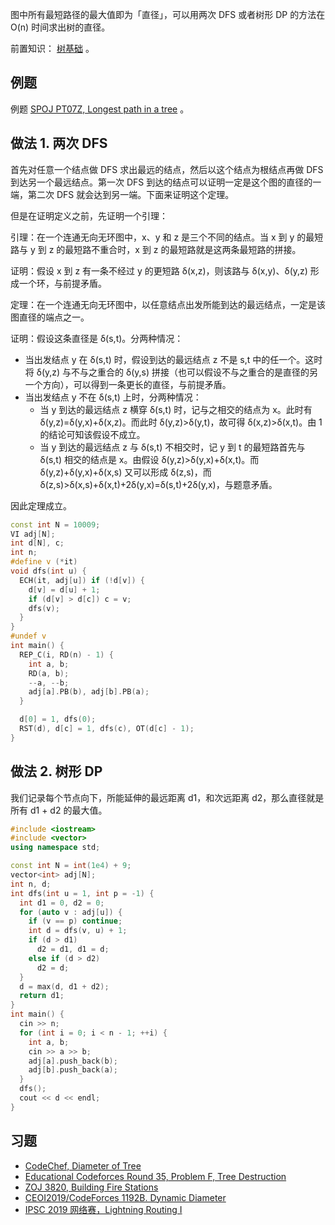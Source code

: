 图中所有最短路径的最大值即为「直径」，可以用两次 DFS 或者树形 DP 的方法在 O(n) 时间求出树的直径。

前置知识： [树基础](/graph/tree-basic) 。

## 例题

例题 [SPOJ PT07Z, Longest path in a tree](https://www.spoj.com/problems/PT07Z/) 。

## 做法 1. 两次 DFS

首先对任意一个结点做 DFS 求出最远的结点，然后以这个结点为根结点再做 DFS 到达另一个最远结点。第一次 DFS 到达的结点可以证明一定是这个图的直径的一端，第二次 DFS 就会达到另一端。下面来证明这个定理。

但是在证明定义之前，先证明一个引理：

引理：在一个连通无向无环图中，x、y 和 z 是三个不同的结点。当 x 到 y 的最短路与 y 到 z 的最短路不重合时，x 到 z 的最短路就是这两条最短路的拼接。

证明：假设 x 到 z 有一条不经过 y 的更短路 δ(x,z)，则该路与 δ(x,y)、δ(y,z) 形成一个环，与前提矛盾。

定理：在一个连通无向无环图中，以任意结点出发所能到达的最远结点，一定是该图直径的端点之一。

证明：假设这条直径是 δ(s,t)。分两种情况：

-   当出发结点 y 在 δ(s,t) 时，假设到达的最远结点 z 不是 s,t 中的任一个。这时将 δ(y,z) 与不与之重合的 δ(y,s) 拼接（也可以假设不与之重合的是直径的另一个方向），可以得到一条更长的直径，与前提矛盾。
-   当出发结点 y 不在 δ(s,t) 上时，分两种情况：
    -   当 y 到达的最远结点 z 横穿 δ(s,t) 时，记与之相交的结点为 x。此时有 δ(y,z)=δ(y,x)+δ(x,z)。而此时 δ(y,z)>δ(y,t)，故可得 δ(x,z)>δ(x,t)。由 1 的结论可知该假设不成立。
    -   当 y 到达的最远结点 z 与 δ(s,t) 不相交时，记 y 到 t 的最短路首先与 δ(s,t) 相交的结点是 x。由假设 δ(y,z)>δ(y,x)+δ(x,t)。而 δ(y,z)+δ(y,x)+δ(x,s) 又可以形成 δ(z,s)，而 δ(z,s)>δ(x,s)+δ(x,t)+2δ(y,x)=δ(s,t)+2δ(y,x)，与题意矛盾。

因此定理成立。

```cpp
const int N = 10009;
VI adj[N];
int d[N], c;
int n;
#define v (*it)
void dfs(int u) {
  ECH(it, adj[u]) if (!d[v]) {
    d[v] = d[u] + 1;
    if (d[v] > d[c]) c = v;
    dfs(v);
  }
}
#undef v
int main() {
  REP_C(i, RD(n) - 1) {
    int a, b;
    RD(a, b);
    --a, --b;
    adj[a].PB(b), adj[b].PB(a);
  }

  d[0] = 1, dfs(0);
  RST(d), d[c] = 1, dfs(c), OT(d[c] - 1);
}
```

## 做法 2. 树形 DP

我们记录每个节点向下，所能延伸的最远距离 d1，和次远距离 d2，那么直径就是所有 d1 + d2 的最大值。

```cpp
#include <iostream>
#include <vector>
using namespace std;

const int N = int(1e4) + 9;
vector<int> adj[N];
int n, d;
int dfs(int u = 1, int p = -1) {
  int d1 = 0, d2 = 0;
  for (auto v : adj[u]) {
    if (v == p) continue;
    int d = dfs(v, u) + 1;
    if (d > d1)
      d2 = d1, d1 = d;
    else if (d > d2)
      d2 = d;
  }
  d = max(d, d1 + d2);
  return d1;
}
int main() {
  cin >> n;
  for (int i = 0; i < n - 1; ++i) {
    int a, b;
    cin >> a >> b;
    adj[a].push_back(b);
    adj[b].push_back(a);
  }
  dfs();
  cout << d << endl;
}
```

## 习题

-    [CodeChef, Diameter of Tree](https://www.codechef.com/problems/DTREE) 
-    [Educational Codeforces Round 35, Problem F, Tree Destruction](https://codeforces.com/contest/911/problem/F)
-    [ZOJ 3820, Building Fire Stations](https://vjudge.net/problem/ZOJ-3820)
-    [CEOI2019/CodeForces 1192B. Dynamic Diameter](https://codeforces.com/contest/1192/problem/B) 
-    [IPSC 2019 网络赛，Lightning Routing I](https://nanti.jisuanke.com/t/41398) 
